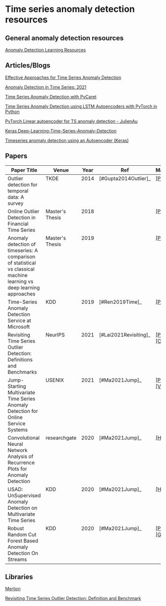 # Time series anomaly detection resources

## General anomaly detection resources
[Anomaly Detection Learning Resources](https://github.com/yzhao062/anomaly-detection-resources)



## Articles/Blogs
[Effective Approaches for Time Series Anomaly Detection](https://towardsdatascience.com/effective-approaches-for-time-series-anomaly-detection-9485b40077f1)

[Anomaly Detection in Time Series: 2021](https://neptune.ai/blog/anomaly-detection-in-time-series)

[Time Series Anomaly Detection with PyCaret](https://towardsdatascience.com/time-series-anomaly-detection-with-pycaret-706a6e2b2427)

[Time Series Anomaly Detection using LSTM Autoencoders with PyTorch in Python](https://curiousily.com/posts/time-series-anomaly-detection-using-lstm-autoencoder-with-pytorch-in-python/)

[PyTorch Linear autoencoder for TS anomaly detection - JulienAu](https://github.com/JulienAu/Anomaly_Detection_Tuto/blob/master/English_version.ipynb)

[Keras Deep-Learning-Time-Series-Anomaly-Detection](https://github.com/swlee23/deep-learning-time-series-anomaly-detection/blob/master/deep-ant-main.ipynb)

[Timeseries anomaly detection using an Autoencoder (Keras)](https://keras.io/examples/timeseries/timeseries_anomaly_detection/)

## Papers
<table>
  <thead valign="bottom">
    <tr><th>Paper Title</th><th>Venue</th><th>Year</th><th>Ref</th><th>Materials</th>  </tr>
  </thead>
  <tbody valign="top">
    <tr>
      <td>Outlier detection for temporal data: A survey</td>
      <td>TKDE</td>
      <td>2014</td>
      <td><a><span id="user-content-id11"><span id="user-content-id1"></span>[#Gupta2014Outlier]_</span></a></td>
      <td><a href="https://www.microsoft.com/en-us/research/wp-content/uploads/2014/01/gupta14_tkde.pdf" rel="nofollow">[PDF]</a></td>
    </tr>
    <tr>
      <td>Online Outlier Detection in Financial Time Series</td>
      <td>Master's Thesis</td>
      <td>2018</td>
      <td><a><span id="user-content-id13"><span id="user-content-id2"></span></span></a></td>
      <td><a href="https://www.diva-portal.org/smash/get/diva2:1206655/FULLTEXT01.pdf" rel="nofollow">[PDF]</a></td>
    </tr>
    <tr>
      <td>Anomaly detection of timeseries: A comparison of statistical vs classical machine learning vs deep learning approaches</td>
      <td>Master's Thesis</td>
      <td>2019</td>
      <td><a><span id="user-content-id13"><span id="user-content-id2"></span></span></a></td>
      <td><a href="http://www.ke.tu-darmstadt.de/bibtex/attachments/single/429" rel="nofollow">[PDF]</a></td>
    </tr>
    <tr>
      <td>Time-Series Anomaly Detection Service at Microsoft</td>
      <td>KDD</td>
      <td>2019</td>
      <td><a><span id="user-content-id15"><span id="user-content-id4"></span>[#Ren2019Time]_</span></a></td>
      <td><a href="https://arxiv.org/pdf/1906.03821.pdf" rel="nofollow">[PDF]</a></td>
    </tr>
    <tr>
      <td>Revisiting Time Series Outlier Detection: Definitions and Benchmarks</td>
      <td>NeurIPS</td>
      <td>2021</td>
      <td><a><span id="user-content-id17"><span id="user-content-id6"></span>[#Lai2021Revisiting]_</span></a></td>
      <td><a href="https://openreview.net/pdf?id=r8IvOsnHchr" rel="nofollow">[PDF]</a>, <a href="https://github.com/datamllab/tods/tree/benchmark">[Code]</a></td>
    </tr>
    <tr>
      <td>Jump-Starting Multivariate Time Series Anomaly Detection for Online Service Systems</td>
      <td>USENIX</td>
      <td>2021</td>
      <td><a><span id="user-content-id18"><span id="user-content-id18"></span>[#Ma2021Jump]_</span></a></td>
      <td><a href="https://www.usenix.org/system/files/atc21-ma.pdf" rel="nofollow">[PDF]</a>, <a href="https://youtu.be/tm4HwA75Q28">[Video]</a></td>
    </tr>
    <tr>
      <td>Convolutional Neural Network Analysis of Recurrence Plots for Anomaly Detection</td>
      <td>researchgate</td>
      <td>2020</td>
      <td><a><span id="user-content-id18"><span id="user-content-id18"></span>[#Ma2021Jump]_</span></a></td>
      <td><a href="https://www.researchgate.net/publication/338103205_Convolutional_Neural_Network_Analysis_of_Recurrence_Plots_for_Anomaly_Detection" rel="nofollow">[HTML]</a>
    </tr>
    <tr>
      <td>USAD: UnSupervised Anomaly Detection on Multivariate Time Series</td>
      <td>KDD</td>
      <td>2020</td>
      <td><a><span id="user-content-id18"><span id="user-content-id18"></span>[#Ma2021Jump]_</span></a></td>
      <td><a href="https://dl.acm.org/doi/10.1145/3394486.3403392" rel="nofollow">[HTML]</a>
    </tr>
    <tr>
      <td>Robust Random Cut Forest Based Anomaly Detection On Streams</td>
      <td>KDD</td>
      <td>2020</td>
      <td><a><span id="user-content-id18"><span id="user-content-id18"></span>[#Ma2021Jump]_</span></a></td>
      <td><a href="http://proceedings.mlr.press/v48/guha16.pdf" rel="nofollow">[PDF]</a>, <a href="https://github.com/kLabUM/rrcf" rel="nofollow">[GITHUB]</a>
    </tr>
  </tbody>
</table>


## Libraries
[Merlion](https://arxiv.org/pdf/2109.09265v1.pdf)

[Revisiting Time Series Outlier Detection: Definition and Benchmark](https://github.com/datamllab/tods/tree/benchmark)
